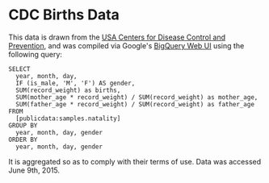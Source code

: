 # CDC Births Data

This data is drawn from the [USA Centers for Disease Control and Prevention](http://www.cdc.gov/nchs/data_access/Vitalstatsonline.htm), and was compiled via Google's [BigQuery Web UI](https://cloud.google.com/bigquery/bigquery-web-ui) using the following query:

    SELECT
      year, month, day,
      IF (is_male, 'M', 'F') AS gender,
      SUM(record_weight) as births,
      SUM(mother_age * record_weight) / SUM(record_weight) as mother_age,
      SUM(father_age * record_weight) / SUM(record_weight) as father_age
    FROM
      [publicdata:samples.natality]
    GROUP BY
      year, month, day, gender
    ORDER BY
      year, month, day, gender

It is aggregated so as to comply with their terms of use.
Data was accessed June 9th, 2015.